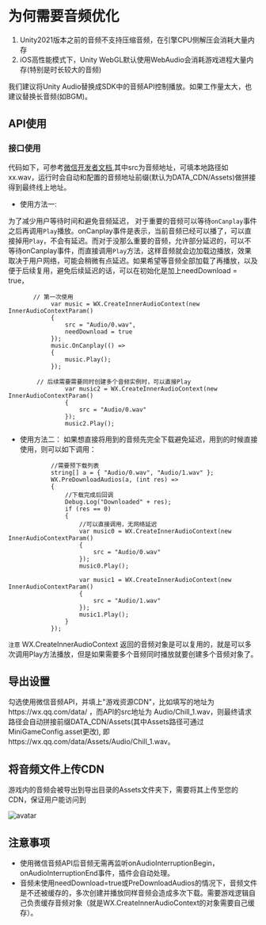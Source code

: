 # 为何需要音频优化
1. Unity2021版本之前的音频不支持压缩音频，在引擎CPU侧解压会消耗大量内存
2. iOS高性能模式下，Unity WebGL默认使用WebAudio会消耗游戏进程大量内存(特别是时长较大的音频)

我们建议将Unity Audio替换成SDK中的音频API控制播放。如果工作量太大，也建议替换长音频(如BGM)。


## API使用
### 接口使用
代码如下，可参考[微信开发者文档](https://developers.weixin.qq.com/minigame/dev/api/media/audio/InnerAudioContext.html),其中src为音频地址，可填本地路径如 xx.wav，运行时会自动和配置的音频地址前缀(默认为DATA_CDN/Assets)做拼接得到最终线上地址。
* 使用方法一:

为了减少用户等待时间和避免音频延迟，
对于重要的音频可以等待`onCanplay`事件之后再调用`Play`播放。onCanplay事件是表示，当前音频已经可以播了，可以直接掉用`Play`，不会有延迟。而对于没那么重要的音频，允许部分延迟的，可以不等待onCanplay事件，而直接调用`Play`方法，这样音频就会边加载边播放，效果取决于用户网络，可能会稍微有点延迟。如果希望等音频全部加载了再播放，以及便于后续复用，避免后续延迟的话，可以在初始化是加上needDownload = true，
```
       // 第一次使用     
            var music = WX.CreateInnerAudioContext(new InnerAudioContextParam()
            {
                src = "Audio/0.wav",
                needDownload = true
            });
            music.OnCanplay(() =>
            {
                music.Play();
            });
            
        // 后续需要需要同时创建多个音频实例时，可以直接Play
                var music2 = WX.CreateInnerAudioContext(new InnerAudioContextParam()
                {
                    src = "Audio/0.wav"
                });
                music2.Play();    
```
* 使用方法二：
如果想直接将用到的音频先完全下载避免延迟，用到的时候直接使用，则可以如下调用：
```
            //需要预下载列表
            string[] a = { "Audio/0.wav", "Audio/1.wav" }; 
            WX.PreDownloadAudios(a, (int res) =>
            {
                //下载完成后回调
                Debug.Log("Downloaded" + res);
                if (res == 0)
                {
                    //可以直接调用，无网络延迟
                    var music0 = WX.CreateInnerAudioContext(new InnerAudioContextParam()
                    {
                        src = "Audio/0.wav"
                    });
                    music0.Play();

                    var music1 = WX.CreateInnerAudioContext(new InnerAudioContextParam()
                    {
                        src = "Audio/1.wav"
                    });
                    music1.Play();
                }
            });
```
`注意` WX.CreateInnerAudioContext 返回的音频对象是可以复用的，就是可以多次调用Play方法播放，但是如果需要多个音频同时播放就要创建多个音频对象了。

## 导出设置
勾选使用微信音频API，并填上"游戏资源CDN"，比如填写的地址为https://wx.qq.com/data/ ，而API的src地址为 Audio/Chill_1.wav，则最终请求路径会自动拼接前缀DATA_CDN/Assets(其中Assets路径可通过MiniGameConfig.asset更改), 即https://wx.qq.com/data/Assets/Audio/Chill_1.wav。

 
## 将音频文件上传CDN
 游戏内的音频会被导出到导出目录的Assets文件夹下，需要将其上传至您的CDN，保证用户能访问到
 
![avatar](../image/assets2.png)

## 注意事项
- 使用微信音频API后音频无需再监听onAudioInterruptionBegin，onAudioInterruptionEnd事件，插件会自动处理。
- 音频未使用needDownload=true或PreDownloadAudios的情况下，音频文件是不还被缓存的，多次创建并播放同样音频会造成多次下载。需要游戏逻辑自己负责缓存音频对象（就是WX.CreateInnerAudioContext的对象需要自己缓存）。

